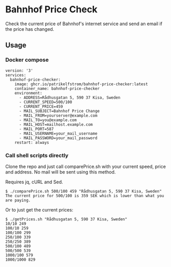 # Bahnhof Price Check

Check the current price of Bahnhof's internet service and send an email if the price has changed.

## Usage

### Docker compose

```
version: '3'
services:
  bahnhof-price-checker:
    image: ghcr.io/patrikelfstrom/bahnhof-price-checker:latest
    container_name: bahnhof-price-checker
    environment:
      - ADDRESS=Rådhusgatan 5, 590 37 Kisa, Sweden
      - CURRENT_SPEED=500/100
      - CURRENT_PRICE=459
      - MAIL_SUBJECT=Bahnhof Price Change
      - MAIL_FROM=yourserver@example.com
      - MAIL_TO=you@example.com
      - MAIL_HOST=mailhost.example.com
      - MAIL_PORT=587
      - MAIL_USERNAME=your_mail_username
      - MAIL_PASSWORD=your_mail_password
    restart: always
```

### Call shell scripts directly

Clone the repo and just call comparePrice.sh with your current speed, price and address.
No mail will be sent using this method.

Requires jq, cURL and Sed.

```console
$ ./comparePrice.sh 500/100 459 "Rådhusgatan 5, 590 37 Kisa, Sweden"
The current price for 500/100 is 359 SEK which is lower than what you are paying.
```

Or to just get the current prices:

```console
$ ./getPrices.sh "Rådhusgatan 5, 590 37 Kisa, Sweden"
10/10 249
100/10 259
100/100 299
250/100 339
250/250 389
500/100 489
500/500 539
1000/100 579
1000/1000 829
```
